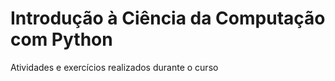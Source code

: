 # Introdução à Ciência da Computação com Python

Atividades e exercícios realizados durante o curso
